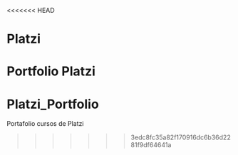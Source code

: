 <<<<<<< HEAD
# Platzi
Portfolio Platzi
=======
# Platzi_Portfolio
Portafolio cursos de Platzi
>>>>>>> 3edc8fc35a82f170916dc6b36d2281f9df64641a
